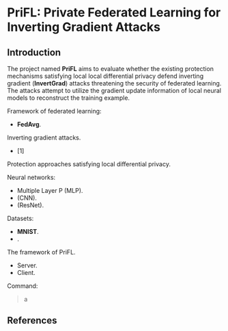 PriFL: Private Federated Learning for Inverting Gradient Attacks
=================================================

Introduction
-------------------------

The project named <b>PriFL</b> aims to evaluate whether the existing protection 
mechanisms satisfying local local differential privacy defend inverting gradient 
(<b>InvertGrad</b>) attacks threatening the security of federated learning. The 
attacks attempt to utilize the gradient update information of local neural 
models to reconstruct the training example.


Framework of federated learning:
* <b>FedAvg</b>.

Inverting gradient attacks.
* [1]

Protection approaches satisfying local differential privacy.

Neural networks:
* Multiple Layer P (MLP).
* (CNN).
* (ResNet). 

Datasets:
* <b>MNIST</b>.
* .

The framework of PriFL.
* Server.
* Client.

Command:
> a

References
-------------------------

